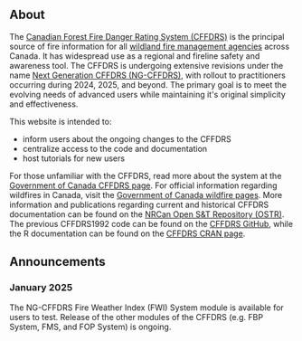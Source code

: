 ## About

The [Canadian Forest Fire Danger Rating System (CFFDRS)](https://natural-resources.canada.ca/our-natural-resources/forests/wildland-fires-insects-disturbances/canadian-forest-fire-danger-rating-system/14470) is the principal source of fire information for all [wildland fire management agencies](https://ciffc.ca/mobilization-stats/member-agencies) across Canada. It has widespread use as a regional and fireline safety and awareness tool. The CFFDRS is undergoing extensive revisions under the name [Next Generation CFFDRS (NG-CFFDRS)](https://ostrnrcan-dostrncan.canada.ca/handle/1845/245411), with rollout to practitioners occurring during 2024, 2025, and beyond. The primary goal is to meet the evolving needs of advanced users while maintaining it's original simplicity and effectiveness.

This website is intended to:

- inform users about the ongoing changes to the CFFDRS
- centralize access to the code and documentation
- host tutorials for new users

For those unfamiliar with the CFFDRS, read more about the system at the [Government of Canada CFFDRS page](https://natural-resources.canada.ca/our-natural-resources/forests/wildland-fires-insects-disturbances/canadian-forest-fire-danger-rating-system/14470). For official information regarding wildfires in Canada, visit the [Government of Canada wildfire pages](https://natural-resources.canada.ca/our-natural-resources/forests/wildland-fires-insects-disturbances/17598). More information and publications regarding current and historical CFFDRS documentation can be found on the [NRCan Open S&T Repository (OSTR)](https://ostrnrcan-dostrncan.canada.ca/home). The previous CFFDRS1992 code can be found on the [CFFDRS GitHub](https://github.com/cffdrs), while the R documentation can be found on the [CFFDRS CRAN page](https://cran.r-project.org/web/packages/cffdrs/).

## Announcements

### January 2025
The NG-CFFDRS Fire Weather Index (FWI) System module is available for users to test. Release of the other modules of the CFFDRS (e.g. FBP System, FMS, and FOP System) is ongoing.
